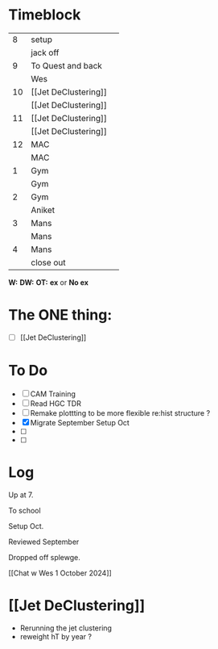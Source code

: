 # Timeblock

|     |                      |     |
| --- | -------------------- | --- |
| 8   | setup                |     |
|     | jack off             |     |
| 9   | To Quest and back    |     |
|     | Wes                  |     |
| 10  | [[Jet DeClustering]] |     |
|     | [[Jet DeClustering]] |     |
| 11  | [[Jet DeClustering]] |     |
|     | [[Jet DeClustering]] |     |
| 12  | MAC                  |     |
|     | MAC                  |     |
| 1   | Gym                  |     |
|     | Gym                  |     |
| 2   | Gym                  |     |
|     | Aniket               |     |
| 3   | Mans                 |     |
|     | Mans                 |     |
| 4   | Mans                 |     |
|     | close out            |     |

**W:**
**DW:**
**OT:**
**ex** or **No ex**

# The ONE thing: 
- [ ] [[Jet DeClustering]]


# To Do
- [ ] CAM Training
- [ ] Read HGC TDR
- [ ] Remake plottting to be more flexible re:hist structure ? 
- [x] Migrate September Setup Oct
- [ ] 
- [ ] 


# Log

Up at 7. 

To school

Setup Oct. 

Reviewed September 

Dropped off splewge. 

[[Chat w Wes 1 October 2024]]

# [[Jet DeClustering]]
- Rerunning the jet clustering
- reweight hT by year ?